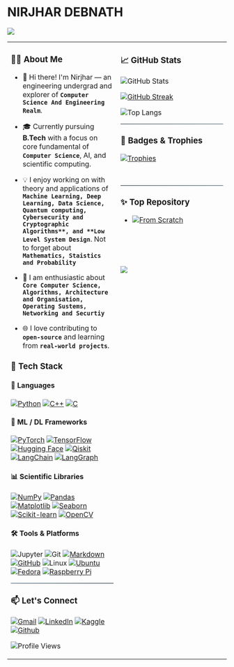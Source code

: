 # NIRJHAR DEBNATH

<img src="https://readme-typing-svg.demolab.com?font=Fira+Mono&size=18&pause=1000&color=36BCF7&width=435&lines=Wait+A+Moment!!!!;Hey+Who's+That!!!!"/>

<div align="center">
<table>
<tr>
<td valign="top" width="50%">

### 👨‍🎓 About Me

- 👋 Hi there! I'm Nirjhar — an engineering undergrad and explorer of **`Computer Science And Engineering Realm`**.  

- 🎓 Currently pursuing **B.Tech** with a focus on core fundamental of **`Computer Science`**, AI, and scientific computing.  

- 💡 I enjoy working on with theory and applications of **`Machine Learning, Deep Learning, Data Science, Quantum computing, Cybersecurity and Cryptographic Algorithms**, and **Low Level System Design`**. Not to forget about **`Mathematics, Staistics and Probability`**

- 🎯 I am enthusiastic about **`Core Computer Science, Algorithms, Architecture and Organisation, Operating Sustems, Networking and Securtiy`**

- 🌐 I love contributing to **`open-source`** and learning from **`real-world projects`**.


### 🚀 Tech Stack

<div align="left">

#### 🧠 Languages
[![Python](https://img.shields.io/badge/Python-3670A0?style=flat&logo=python&logoColor=ffdd54)](https://www.python.org/)
[![C++](https://img.shields.io/badge/C++-00599C?style=flat&logo=c%2B%2B&logoColor=white)](https://cplusplus.com/)
[![C](https://img.shields.io/badge/C-00599C?style=flat&logo=c&logoColor=white)](https://c.com/)

#### 🔬 ML / DL Frameworks

[![PyTorch](https://img.shields.io/badge/PyTorch-EE4C2C?style=flat&logo=pytorch&logoColor=white)](https://pytorch.org/)
[![TensorFlow](https://img.shields.io/badge/TensorFlow-FF6F00?style=flat&logo=tensorflow&logoColor=white)](https://www.tensorflow.org/)
[![Hugging Face](https://img.shields.io/badge/HuggingFace-FFCC00?style=flat&logo=huggingface&logoColor=black)](https://huggingface.co/)
[![Qiskit](https://img.shields.io/badge/Qiskit-6929C4?style=flat&logo=qiskit&logoColor=white)](https://qiskit.org/)
[![LangChain](https://img.shields.io/badge/LangChain-064534?style=flat&logo=langchain&logoColor=white)](https://github.com/langchain-ai/langchain)
[![LangGraph](https://img.shields.io/badge/LangGraph-043349?style=flat&logo=langgraph&logoColor=white)](https://github.com/langchain-ai/langgraph)

#### 📊 Scientific Libraries

[![NumPy](https://img.shields.io/badge/NumPy-013243?style=flat&logo=numpy&logoColor=white)](https://numpy.org/)
[![Pandas](https://img.shields.io/badge/Pandas-150458?style=flat&logo=pandas&logoColor=white)](https://pandas.pydata.org/)
[![Matplotlib](https://img.shields.io/badge/Matplotlib-11557C?style=flat&logo=python&logoColor=white)](https://matplotlib.org/)
[![Seaborn](https://img.shields.io/badge/Seaborn-3776AB?style=flat&logo=python&logoColor=white)](https://seaborn.pydata.org/)
[![Scikit-learn](https://img.shields.io/badge/Scikit--learn-F7931E?style=flat&logo=scikitlearn&logoColor=white)](https://scikit-learn.org/)
[![OpenCV](https://img.shields.io/badge/OpenCV-5C3EE8?style=flat&logo=opencv&logoColor=white)](https://opencv.org/)

#### 🛠️ Tools & Platforms

![Jupyter](https://img.shields.io/badge/Jupyter-white?style=flat&logo=jupyter&logoColor=F37626)
![Git](https://img.shields.io/badge/Git-F05032?style=flat&logo=git&logoColor=white)
[![Markdown](https://img.shields.io/badge/Markdown-050D38?style=flat&logo=markdown&logoColor=white)](https://daringfireball.net/projects/markdown/)
[![GitHub](https://img.shields.io/badge/GitHub-181717?style=flat&logo=github&logoColor=white)](https://github.com/)
![Linux](https://img.shields.io/badge/Linux-white?style=flat&logo=linux&logoColor=black)
[![Ubuntu](https://img.shields.io/badge/Ubuntu-E95420?style=flat&logo=ubuntu&logoColor=white)](https://ubuntu.com/)
[![Fedora](https://img.shields.io/badge/Fedora-294172?style=flat&logo=fedora&logoColor=white)](https://fedoraproject.org/)
[![Raspberry Pi](https://img.shields.io/badge/Raspberry%20Pi-C51A4A?style=flat&logo=raspberrypi&logoColor=white)](https://www.raspberrypi.org/)

<hr style="border: none; height: 1px; background: linear-gradient(to left, #0f2027, #203a43, #2c5364);" />

### 📫 Let's Connect

<div align="left">

[![Gmail](https://img.shields.io/badge/Gmail-nirjhardebnath2006@gmail.com-red?style=flat&logo=gmail)](mailto:nirjhardebnath2006@gmail)
[![LinkedIn](https://img.shields.io/badge/LinkedIn-Nirjhar%20Debnath-blue?style=flat&logo=linkedin)](https://www.linkedin.com/in/nirjhar-debnath-515918331/)
[![Kaggle](https://img.shields.io/badge/Kaggle-Nirjhar-blue?style=flat&logo=kaggle)](https://www.kaggle.com/nirjhardebnath)
[![Github](https://img.shields.io/badge/Github-Nirjhar-blue?style=flat&logo=kaggle)](https://www.github.com/NirjharDebnath)


![Profile Views](https://komarev.com/ghpvc/?username=NirjharDebnath&style=flat-square&color=2c5364&labelColor=0f2027&logo=github&logoColor=white&label=👁️‍🗨️%20Profile%20Views)
</div>

</div>


<div align="justify">


</td>
<td valign="top" width="50%">

### 📈 GitHub Stats

![GitHub Stats](https://github-readme-stats.vercel.app/api?username=NirjharDebnath&show_icons=true&theme=github_dark&hide=contribs&hide_title=true)

[![GitHub Streak](https://streak-stats.demolab.com?user=NirjharDebnath&theme=github_dark&hide_border=false)](https://git.io/streak-stats) 

![Top Langs](https://github-readme-stats.vercel.app/api/top-langs/?username=NirjharDebnath&layout=compact&theme=github_dark)

<hr style="border: none; height: 1px; background: linear-gradient(to right, #0f2027, #203a43, #2c5364);" />

### 🏅 Badges & Trophies

[![Trophies](https://github-profile-trophy.vercel.app/?username=NirjharDebnath&theme=darkhub&margin-w=15)](https://github.com/ryo-ma/github-profile-trophy)

<br>
<hr style="border: none; height: 1px; background: linear-gradient(to right, #0f2027, #203a43, #2c5364);" />

### ✨ Top Repository
- [![From Scratch](https://img.shields.io/badge/Github-From%20Scratch-044349?style=flat&logo=github&logoColor=white)](https://github.com/NirjharDebnath/From-Scratch)

<br>
<br>
<br>
<br>

<div style="align-item: center">
  <img src="https://readme-typing-svg.demolab.com?font=Fira+Mono&size=18&pause=1000&color=36BCF7&width=435&lines=Looks+Like+You+Have+Seen+It....;Thanks+For+Visiting!!!!" />
</div>

</td>
</tr>
</table>
</table>
</div>
